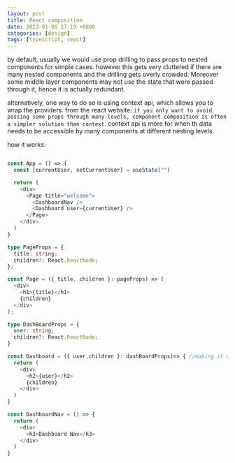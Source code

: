 ```yaml
---
layout: post
title: React composition
date: 2023-01-06 17:19 +0800
categories: [design]
tags: [typescript, react]
---
```


by default, usually we would use prop drilling to pass props to nested components for simple cases. however this gets very cluttered if there are many nested components and the drilling gets overly crowded. Moreover some middle layer components may not use the state that were passed through it, hence it is actually redundant.

alternatively, one way to do so is using context api, which allows you to wrap the providers. from the react website: `if you only want to avoid passing some props through many levels, component composition is often a simpler solution than context`. context api is more for when th data needs to be accessible by many components at different nesting levels.

how it works:

```typescript

const App = () => {
  const [currentUser, setCurrentUser] = useState("")

  return (
    <div>
      <Page title="welcome">
        <DashboardNav />
        <Dashboard user={currentUser} />
      </Page>
    </div>
  )
}

type PageProps = {
  title: string;
  children?: React.ReactNode;
};

const Page = ({ title, children }: pageProps) => (
  <div>
    <h1>{title}</h1>
    {children}
  </div>
);

type DashBoardProps = {
  user: string;
  children?: React.ReactNode;
}

const Dashboard = ({ user,children }: dashBoardProps)=> { //making it optional children
  return (
    <div>
      <h2>{user}</h2>
      {children}
    </div>
  )
}

const DashboardNav = () => {
  return (
    <div>
      <h3>Dashboard Nav</h3>
    </div>
  )
}

```
